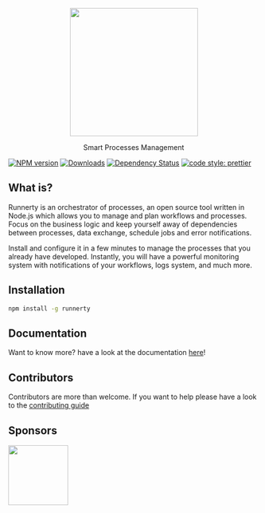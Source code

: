 <p align="center">
  <a href="http://runnerty.io">
    <img height="257" src="https://runnerty.io/assets/header/logo-stroked.png">
  </a>
  <p align="center">Smart Processes Management</p>
</p>

[![NPM version][npm-image]][npm-url] [![Downloads][downloads-image]][npm-url] [![Dependency Status][david-badge]][david-badge-url]
<a href="#badge">
  <img alt="code style: prettier" src="https://img.shields.io/badge/code_style-prettier-ff69b4.svg">
</a>

## What is?

Runnerty is an orchestrator of processes, an open source tool written in Node.js which allows you to manage and plan workflows and processes. Focus on the business logic and keep yourself away of dependencies between processes, data exchange, schedule jobs and error notifications.

Install and configure it in a few minutes to manage the processes that you already have developed. Instantly, you will have a powerful monitoring system with notifications of your workflows, logs system, and much more.

## Installation

```bash
npm install -g runnerty
```

## Documentation

Want to know more? have a look at the documentation [here](http://docs.runnerty.io)!

## Contributors

Contributors are more than welcome. If you want to help please have a look to the [contributing guide](https://github.com/runnerty/runnerty/blob/master/CONTRIBUTING.md)

## Sponsors

<p>
  <a href="http://coderty.com">
    <img height="120" src="https://www.coderty.com/assets/external/coderty.svg">
  </a>
</p>

[downloads-image]: https://img.shields.io/npm/dm/runnerty.svg
[npm-url]: https://www.npmjs.com/package/runnerty
[npm-image]: https://img.shields.io/npm/v/runnerty.svg
[david-badge]: https://david-dm.org/runnerty/runnerty.svg
[david-badge-url]: https://david-dm.org/runnerty/runnerty